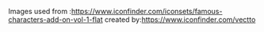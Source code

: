 Images used from :https://www.iconfinder.com/iconsets/famous-characters-add-on-vol-1-flat created by:https://www.iconfinder.com/vectto